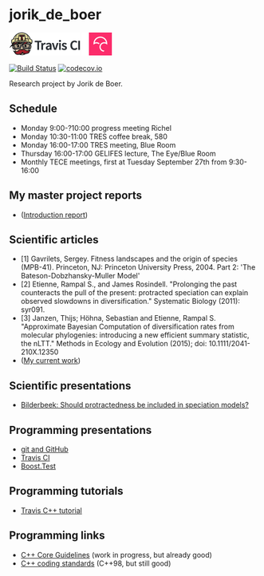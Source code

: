 # jorik_de_boer

[![Travis CI logo](TravisCI.png)](https://travis-ci.org)
![Whitespace](Whitespace.png)
[![Codecov logo](Codecov.png)](https://www.codecov.io)

[![Build Status](https://travis-ci.org/JorikdeBoer/jorik_de_boer.svg?branch=master)](https://travis-ci.org/JorikdeBoer/jorik_de_boer)
[![codecov.io](https://codecov.io/github/JorikdeBoer/jorik_de_boer/coverage.svg?branch=master)](https://codecov.io/github/JorikdeBoer/jorik_de_boer?branch=master)

Research project by Jorik de Boer.

## Schedule

 * Monday 9:00-?10:00 progress meeting Richel
 * Monday 10:30-11:00 TRES coffee break, 580
 * Monday 16:00-17:00 TRES meeting, Blue Room
 * Thursday 16:00-17:00 GELIFES lecture, The Eye/Blue Room
 * Monthly TECE meetings, first at Tuesday September 27th from 9:30-16:00

## My master project reports
* ([Introduction report](https://github.com/JorikdeBoer/jorik_de_boer/blob/master/The%20PBD%20%26%20BDM%20model%20introduction%20report%20Jorik%20de%20Boer.pdf))

## Scientific articles 

 * [1] Gavrilets, Sergey. Fitness landscapes and the origin of species (MPB-41). Princeton, NJ: Princeton University Press, 2004. Part 2: 'The Bateson-Dobzhansky-Muller Model'
 * [2] Etienne, Rampal S., and James Rosindell. "Prolonging the past counteracts the pull of the present: protracted speciation can explain observed slowdowns in diversification." Systematic Biology (2011): syr091.
 * [3] Janzen, Thijs; Höhna, Sebastian and Etienne, Rampal S. "Approximate Bayesian Computation of diversification
rates from molecular phylogenies: introducing a new efficient summary statistic, the nLTT." Methods in Ecology and Evolution
(2015); doi: 10.1111/2041-210X.12350
 * ([My current work](https://github.com/richelbilderbeek/Cer2016/blob/master/doc/Cer2016.pdf))

## Scientific presentations

 * [Bilderbeek: Should protractedness be included in speciation models?](https://github.com/richelbilderbeek/Science/blob/master/Bilderbeek20151123TresMeeting/20151123TresMeeting.pdf)

## Programming presentations

 * [git and GitHub](https://github.com/richelbilderbeek/CppPresentations/blob/master/Git.pdf)
 * [Travis CI](https://github.com/richelbilderbeek/CppPresentations/blob/master/Travis.pdf)
 * [Boost.Test](https://github.com/richelbilderbeek/CppPresentations/blob/master/BoostTest.pdf)

## Programming tutorials

 * [Travis C++ tutorial](https://github.com/richelbilderbeek/travis_cpp_tutorial/blob/master/travis_cpp_tutorial.pdf)

## Programming links

 * [C++ Core Guidelines](https://github.com/isocpp/CppCoreGuidelines) (work in progress, but already good)
 * [C++ coding standards](http://www.gotw.ca/publications/c++cs.htm) (C++98, but still good)
